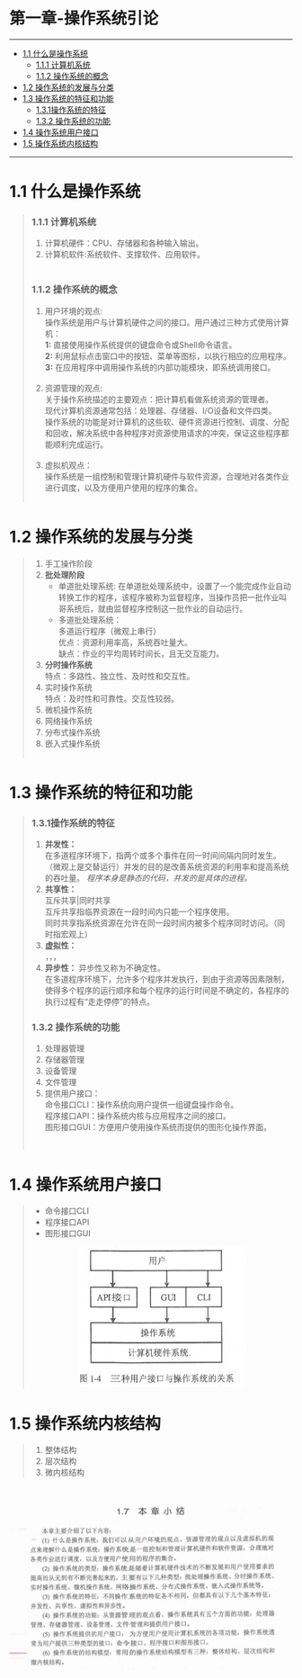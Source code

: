 #  第一章-操作系统引论 

--------
  
* [1.1 什么是操作系统](#11-什么是操作系统)    
    * [1.1.1 计算机系统](#111-计算机系统)    
    * [1.1.2 操作系统的概念](#112-操作系统的概念)    
* [1.2 操作系统的发展与分类](#12-操作系统的发展与分类)    
* [1.3 操作系统的特征和功能](#13-操作系统的特征和功能)    
    * [1.3.1操作系统的特征](#131操作系统的特征)    
    * [1.3.2 操作系统的功能](#132-操作系统的功能)    
* [1.4 操作系统用户接口](#14-操作系统用户接口)
* [1.5 操作系统内核结构](#15-操作系统内核结构)


--------

#  1.1 什么是操作系统
>###   1.1.1 计算机系统   
>1. 计算机硬件：CPU、存储器和各种输入输出。      
>2. 计算机软件:系统软件、支撑软件、应用软件。  
>&nbsp; 
>&nbsp;
>###  1.1.2 操作系统的概念
>1. 用户环境的观点:    
操作系统是用户与计算机硬件之间的接口。用户通过三种方式使用计算机：     
**1\:** 直接使用操作系统提供的键盘命令或Shell命令语言。    
**2\:** 利用鼠标点击窗口中的按钮、菜单等图标，以执行相应的应用程序。    
**3\:** 在应用程序中调用操作系统的内部功能模块，即系统调用接口。        
> &nbsp;     
>2. 资源管理的观点:       
关于操作系统描述的主要观点：把计算机看做系统资源的管理者。   
现代计算机资源通常包括：处理器、存储器、I/O设备和文件四类。    
操作系统的功能是对计算机的这些软、硬件资源进行控制、调度、分配和回收，解决系统中各种程序对资源使用请求的冲突，保证这些程序都能顺利完成运行。     
> &nbsp;   
>3. 虚拟机观点：    
操作系统是一组控制和管理计算机硬件与软件资源，合理地对各类作业进行调度，以及方便用户使用的程序的集合。    
>&nbsp;
>&nbsp;

# 1.2 操作系统的发展与分类   
>1. 手工操作阶段
>2. **批处理阶段**
>    - 单道批处理系统:
        在单道批处理系统中，设置了一个能完成作业自动转换工作的程序，该程序被称为监督程序，当操作员把一批作业叫哥系统后，就由监督程序控制这一批作业的自动运行。
>    - 多道批处理系统：  
多道运行程序（微观上串行）   
优点：资源利用率高，系统吞吐量大。    
缺点：作业的平均周转时间长，且无交互能力。
>3. **分时操作系统**    
特点：多路性、独立性、及时性和交互性。
>4. 实时操作系统  
特点：及时性和可靠性。交互性较弱。
>5. 微机操作系统
>6. 网络操作系统
>7. 分布式操作系统
>8. 嵌入式操作系统    
>&nbsp;
>&nbsp;

# 1.3 操作系统的特征和功能
>### 1.3.1操作系统的特征
>1. **并发性：**   
在多道程序环境下，指两个或多个事件在同一时间间隔内同时发生。（微观上是交替运行）并发的目的是改善系统资源的利用率和提高系统的吞吐量。
*程序本身是静态的代码，并发的是具体的进程。*  
>2. **共享性：**   
互斥共享|同时共享   
互斥共享指临界资源在一段时间内只能一个程序使用。  
同时共享指系统资源在允许在同一段时间内被多个程序同时访问。（同时指宏观上）   
>3. **虚拟性：**    
，，，
>4. **异步性：**
异步性又称为不确定性。    
在多道程序环境下，允许多个程序并发执行，到由于资源等因素限制，使得多个程序的运行顺序和每个程序的运行时间是不确定的，各程序的执行过程有“走走停停”的特点。
>&nbsp;
>### 1.3.2 操作系统的功能 
>1. 处理器管理
>2. 存储器管理
>3. 设备管理
>4. 文件管理
>5. 提供用户接口：  
命令接口CLI：操作系统向用户提供一组键盘操作命令。  
程序接口API：操作系统内核与应用程序之间的接口。    
图形接口GUI：方便用户使用操作系统而提供的图形化操作界面。   
>
>&nbsp;
>&nbsp;
# 1.4 操作系统用户接口   
> - 命令接口CLI
> - 程序接口API
> - 图形接口GUI
><div align=center><img width="300" height="250" src="../img/1_4.PNG"/></div>   

# 1.5 操作系统内核结构
>1. 整体结构
>2. 层次结构
>3. 微内核结构
>&nbsp;     

&nbsp; 
&nbsp; 
<div align=center><img  src="../img/1.PNG"/></div>  